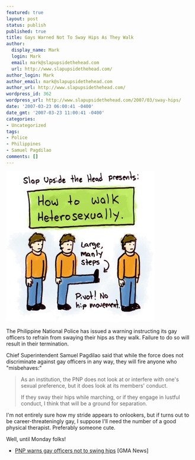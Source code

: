 ```yaml
---
featured: true
layout: post
status: publish
published: true
title: Gays Warned Not To Sway Hips As They Walk
author:
  display_name: Mark
  login: Mark
  email: mark@slapupsidethehead.com
  url: http://www.slapupsidethehead.com/
author_login: Mark
author_email: mark@slapupsidethehead.com
author_url: http://www.slapupsidethehead.com/
wordpress_id: 362
wordpress_url: http://www.slapupsidethehead.com/2007/03/sway-hips/
date: '2007-03-23 06:00:41 -0400'
date_gmt: '2007-03-23 11:00:41 -0400'
categories:
- Uncategorized
tags:
- Police
- Philippines
- Samuel Pagdilao
comments: []
---
```

![How to Walk Heterosexually](/wp-content/media/2007/03/walk-heterosexually.jpg)

The Philippine National Police has issued a warning instructing its gay officers to refrain from swaying their hips as they walk. Failure to do so will result in their termination.

Chief Superintendent Samuel Pagdilao said that while the force does not discriminate against gay officers in any way, they will fire anyone who "misbehaves:"

> As an institution, the PNP does not look at or interfere with one's sexual preference, but it does look at its members' conduct.
> 
> If they sway their hips while marching, or if they engage in lustful conduct, I think that will be a ground for separation.

I'm not entirely sure how my stride appears to onlookers, but if turns out to be career-threateningly gay, I suppose I'll need the number of a good physical therapist. Preferably someone cute.

Well, until Monday folks!

- [PNP warns gay officers not to swing hips](http://www.gmanews.tv/story/35399/PNP-warns-gay-officers-not-to-sway-hips) [GMA News]
